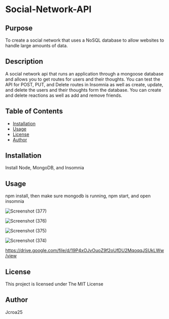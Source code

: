 # Social-Network-API

## Purpose

To create a social network that uses a NoSQL database to allow websites to handle large amounts of data.

## Description

A social network api that runs an application through a mongoose database and allows you to get routes for users and their thoughts. You can test the API for POST, PUT, and Delete routes in Insomnia as well as create, update, and delete the users and their thoughts form the database. You can create and delete reactions as well as add and remove friends.

## Table of Contents

- [Installation](#installation)
- [Usage](#usage)
- [License](#license)
- [Author](#author)

## Installation

Install Node, MongoDB, and Insomnia

## Usage

npm install, then make sure mongodb is running, npm start, and open insomnia

![Screenshot (377)](https://user-images.githubusercontent.com/107810359/218242801-70f034f2-8ef1-4fa5-a90b-305ececae9c7.png)

![Screenshot (376)](https://user-images.githubusercontent.com/107810359/218242823-57bacffa-d939-469f-89c9-b0f37fecd4d5.png)

![Screenshot (375)](https://user-images.githubusercontent.com/107810359/218242838-0b79cdeb-739c-43e3-9348-32d4ea10bc83.png)

![Screenshot (374)](https://user-images.githubusercontent.com/107810359/218242856-f36f06f3-ae90-47a6-b378-ccb7e3e7b082.png)

https://drive.google.com/file/d/19P4xOJvOuoZ9f2oUfDU2MqoqqJSUkLWw/view

## License

This project is licensed under The MIT License

## Author

Jcroa25
